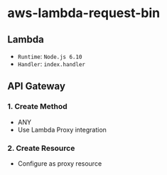 # aws-lambda-request-bin

## Lambda

- `Runtime`: `Node.js 6.10`
- `Handler`: `index.handler`

## API Gateway

### 1. Create Method

- ANY
- Use Lambda Proxy integration

### 2. Create Resource

- Configure as proxy resource
